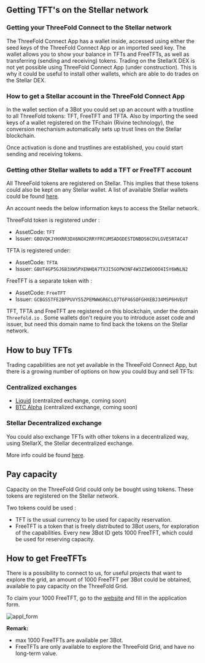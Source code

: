 ## Getting TFT's on the Stellar network

<!--
TODO Generic description to get yourself / your 3Bot.connect on the stellar network and get (free) TFT's
-->

### Getting your ThreeFold Connect to the Stellar network

The ThreeFold Connect App has a wallet inside, accessed using either the seed keys of the ThreeFold Connect App or an imported seed key. 
The wallet allows you to show your balance in TFTs and FreeTFTs, as well as transferring (sending and receiving) tokens. 
Trading on the StellarX DEX is not yet possible using ThreeFold Connect App (under construction). This is why it could be useful to install other wallets, which are able to do trades on the Stellar DEX. 

### How to get a Stellar account in the ThreeFold Connect App

In the wallet section of a 3Bot you could set up an account with a trustline to all ThreeFold tokens: TFT, FreeTFT and TFTA. 
Also by importing the seed keys of a wallet registered on the TFchain (Rivine technology), the conversion mechanism automatically sets up trust lines on the Stellar blockchain. 

Once activation is done and trustlines are established, you could start sending and receiving tokens. 

### Getting other Stellar wallets to add a TFT or FreeTFT account

All ThreeFold tokens are registered on Stellar. This implies that these tokens could also be kept on any Stellar wallet.
A list of available Stellar wallets could be found [here](https://www.stellar.org/ecosystem/projects?tab=wallets#directory). 

An account needs the below information keys to access the Stellar network. 

ThreeFold token is registered under : 

- AssetCode: `TFT`
- Issuer: `GBOVQKJYHXRR3DX6NOX2RRYFRCUMSADGDESTDNBDS6CDVLGVESRTAC47`

TFTA is registered under:

- AssetCode: `TFTA`
- Issuer: `GBUT4GP5GJ6B3XW5PXENHQA7TXJI5GOPW3NF4W3ZIW6OOO4ISY6WNLN2`

FreeTFT is a separate token with : 

- AssetCode: `FreeTFT`
- Issuer: `GCBGS5TFE2BPPUVY55ZPEMWWGR6CLQ7T6P46SOFGHXEBJ34MSP6HVEUT`

TFT, TFTA and FreeTFT are registered on this blockchain, under the domain `Threefold.io` . Some wallets don't require you to introduce asset code and issuer, but need this domain name to find back the tokens on the Stellar network.

## How to buy TFTs

Trading capabilities are not yet available in the ThreeFold Connect App, but there is a growing number of options on how you could buy and sell TFTs:

### Centralized exchanges

- [Liquid](https://www.liquid.com/) (centralized exchange, coming soon)
- [BTC Alpha](https://btc-alpha.com/en/) (centralized exchange, coming soon)

### Stellar Decentralized exchange

You could also exchange TFTs with other tokens in a decentralized way, using StellarX, the Stellar decentralized exchange. 

More info could be found [here](tft_stellarx).

## Pay capacity

Capacity on the ThreeFold Grid could only be bought using tokens. These tokens are registered on the Stellar network. 

Two tokens could be used : 

- TFT is the usual currency to be used for capacity reservation. 
- FreeTFT is a token that is freely distributed to 3Bot users, for exploration of the capabilities. Every new 3Bot ID gets 1000 FreeTFT, which could be used for reserving capacity.

## How to get FreeTFTs

There is a possibility to connect to us, for useful projects that want to explore the grid, an amount of 1000 FreeTFT per 3Bot could be obtained, available to pay capacity on the ThreeFold Grid. 

To claim your 1000 FreeTFT, go to the [website](https://www.getfreetft.Threefold.io) and fill in the application form.

![appl_form](./img/getfreetft_application_form.png ':size=500x620')

<!--- TODO add FreeTFT faucet website, testnet already available :
https://testnet.Threefold.io/Threefoldfoundation/stellar_faucet --->

<b/> Remark: </b> 

- max 1000 FreeTFTs are available per 3Bot. 
- FreeTFTs are only available to explore the ThreeFold Grid, and have no long-term value. 

